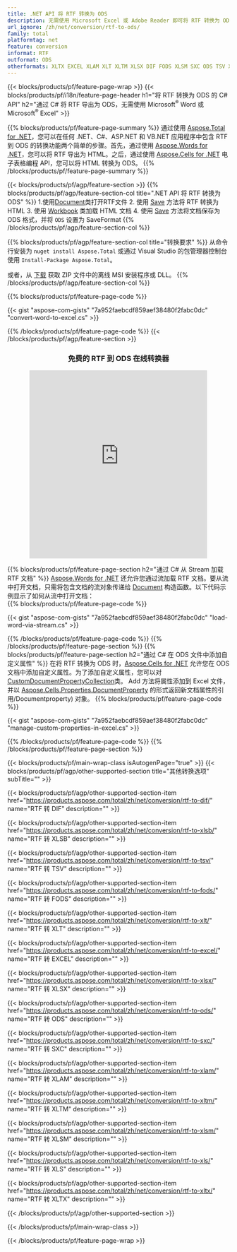 ```yaml
---
title: .NET API 将 RTF 转换为 ODS
description: 无需使用 Microsoft Excel 或 Adobe Reader 即可将 RTF 转换为 ODS 的 C# API
url_ignore: /zh/net/conversion/rtf-to-ods/
family: total
platformtag: net
feature: conversion
informat: RTF
outformat: ODS
otherformats: XLTX EXCEL XLAM XLT XLTM XLSX DIF FODS XLSM SXC ODS TSV XLS XLSB
---
```

{{< blocks/products/pf/feature-page-wrap >}}
{{< blocks/products/pf/i18n/feature-page-header h1="将 RTF 转换为 ODS 的 C# API" h2="通过 C# 将 RTF 导出为 ODS，无需使用 Microsoft<sup>&reg;</sup> Word 或 Microsoft<sup>&reg;</sup> Excel" >}}

{{% blocks/products/pf/feature-page-summary %}}
通过使用 [Aspose.Total for .NET](https://products.aspose.com/total/net/)，您可以在任何 .NET、C#、ASP.NET 和 VB.NET 应用程序中包含 RTF 到 ODS 的转换功能两个简单的步骤。首先，通过使用 [Aspose.Words for .NET](https://products.aspose.com/words/net/)，您可以将 RTF 导出为 HTML。之后，通过使用 [Aspose.Cells for .NET](https://products.aspose.com/cells/net/) 电子表格编程 API，您可以将 HTML 转换为 ODS。
{{% /blocks/products/pf/feature-page-summary  %}}

{{< blocks/products/pf/agp/feature-section >}}
{{% blocks/products/pf/agp/feature-section-col title=".NET API 将 RTF 转换为 ODS" %}}
1.使用[Document](https://reference.aspose.com/words/net/aspose.words/Document)类打开RTF文件
2. 使用 [Save](https://reference.aspose.com/words/net/aspose.words.Document/save/methods/4) 方法将 RTF 转换为 HTML
3. 使用 [Workbook](https://reference.aspose.com/cells/net/aspose.cells/workbook) 类加载 HTML 文档
4. 使用 [Save](https://reference.aspose.com/cells/net/aspose.cells.workbook/save/methods/4) 方法将文档保存为 ODS 格式，并将 `ODS` 设置为 SaveFormat
{{% /blocks/products/pf/agp/feature-section-col %}}

{{% blocks/products/pf/agp/feature-section-col title="转换要求" %}}
从命令行安装为 ```nuget install Aspose.Total``` 或通过 Visual Studio 的包管理器控制台使用 ```Install-Package Aspose.Total```。

或者，从 [下载](https://releases.aspose.com/total/net) 获取 ZIP 文件中的离线 MSI 安装程序或 DLL。
{{% /blocks/products/pf/agp/feature-section-col %}}

{{% blocks/products/pf/feature-page-code %}}

{{< gist "aspose-com-gists" "7a952faebcdf859aef38480f2fabc0dc" "convert-word-to-excel.cs" >}}


{{% /blocks/products/pf/feature-page-code %}}
{{< /blocks/products/pf/agp/feature-section >}}
<div class="container-fluid agp-content bg-white aboutfile box-1 vh100 section nopbtm">
<div class=container>
<div class=row>
<div class="demobox tc col-md-12 padding-0" align="center">

<h3>免费的 RTF 到 ODS 在线转换器</h3>

<iframe style="border: none; height: 426px;" scrolling="no" src="https://total-conversion-app-65z5r2lp.qa.k8s.dynabic.com/?to=ods&from=rtf" id="child-iframe" width="80%"></iframe>

</div></div>
</div></div>

{{% blocks/products/pf/feature-page-section  h2="通过 C# 从 Stream 加载 RTF 文档" %}}
[Aspose.Words for .NET](https://products.aspose.com/words/net/) 还允许您通过流加载 RTF 文档。要从流中打开文档，只需将包含文档的流对象传递给 [Document](https://reference.aspose.com/words/net/aspose.words/Document) 构造函数。以下代码示例显示了如何从流中打开文档：  
{{% blocks/products/pf/feature-page-code %}}

{{< gist "aspose-com-gists" "7a952faebcdf859aef38480f2fabc0dc" "load-word-via-stream.cs" >}}

{{% /blocks/products/pf/feature-page-code  %}}
{{% /blocks/products/pf/feature-page-section %}}
{{% blocks/products/pf/feature-page-section  h2="通过 C# 在 ODS 文件中添加自定义属性" %}}
在将 RTF 转换为 ODS 时，[Aspose.Cells for .NET](https://products.aspose.com/cells/net/) 允许您在 ODS 文档中添加自定义属性。为了添加自定义属性，您可以对 [CustomDocumentPropertyCollection](https://reference.aspose.com/cells/net/aspose.cells.properties/customDocumentpropertycollection)类。 Add 方法将属性添加到 Excel 文件，并以 [Aspose.Cells.Properties.DocumentProperty](https://reference.aspose.com/cells/net/aspose.cells.properties) 的形式返回新文档属性的引用/Documentproperty) 对象。 
{{% blocks/products/pf/feature-page-code %}}

{{< gist "aspose-com-gists" "7a952faebcdf859aef38480f2fabc0dc" "manage-custom-properties-in-excel.cs" >}}

{{% /blocks/products/pf/feature-page-code  %}}
{{% /blocks/products/pf/feature-page-section %}}

{{< blocks/products/pf/main-wrap-class isAutogenPage="true" >}}
{{< blocks/products/pf/agp/other-supported-section title="其他转换选项" subTitle="" >}}

{{< blocks/products/pf/agp/other-supported-section-item href="https://products.aspose.com/total/zh/net/conversion/rtf-to-dif/" name="RTF 转 DIF" description="" >}}

{{< blocks/products/pf/agp/other-supported-section-item href="https://products.aspose.com/total/zh/net/conversion/rtf-to-xlsb/" name="RTF 转 XLSB" description="" >}}

{{< blocks/products/pf/agp/other-supported-section-item href="https://products.aspose.com/total/zh/net/conversion/rtf-to-tsv/" name="RTF 转 TSV" description="" >}}

{{< blocks/products/pf/agp/other-supported-section-item href="https://products.aspose.com/total/zh/net/conversion/rtf-to-fods/" name="RTF 转 FODS" description="" >}}

{{< blocks/products/pf/agp/other-supported-section-item href="https://products.aspose.com/total/zh/net/conversion/rtf-to-xlt/" name="RTF 转 XLT" description="" >}}

{{< blocks/products/pf/agp/other-supported-section-item href="https://products.aspose.com/total/zh/net/conversion/rtf-to-excel/" name="RTF 转 EXCEL" description="" >}}

{{< blocks/products/pf/agp/other-supported-section-item href="https://products.aspose.com/total/zh/net/conversion/rtf-to-xlsx/" name="RTF 转 XLSX" description="" >}}

{{< blocks/products/pf/agp/other-supported-section-item href="https://products.aspose.com/total/zh/net/conversion/rtf-to-ods/" name="RTF 转 ODS" description="" >}}

{{< blocks/products/pf/agp/other-supported-section-item href="https://products.aspose.com/total/zh/net/conversion/rtf-to-sxc/" name="RTF 转 SXC" description="" >}}

{{< blocks/products/pf/agp/other-supported-section-item href="https://products.aspose.com/total/zh/net/conversion/rtf-to-xlam/" name="RTF 转 XLAM" description="" >}}

{{< blocks/products/pf/agp/other-supported-section-item href="https://products.aspose.com/total/zh/net/conversion/rtf-to-xltm/" name="RTF 转 XLTM" description="" >}}

{{< blocks/products/pf/agp/other-supported-section-item href="https://products.aspose.com/total/zh/net/conversion/rtf-to-xlsm/" name="RTF 转 XLSM" description="" >}}

{{< blocks/products/pf/agp/other-supported-section-item href="https://products.aspose.com/total/zh/net/conversion/rtf-to-xls/" name="RTF 转 XLS" description="" >}}

{{< blocks/products/pf/agp/other-supported-section-item href="https://products.aspose.com/total/zh/net/conversion/rtf-to-xltx/" name="RTF 转 XLTX" description="" >}}



{{< /blocks/products/pf/agp/other-supported-section >}}

{{< /blocks/products/pf/main-wrap-class >}}

{{< /blocks/products/pf/feature-page-wrap >}}